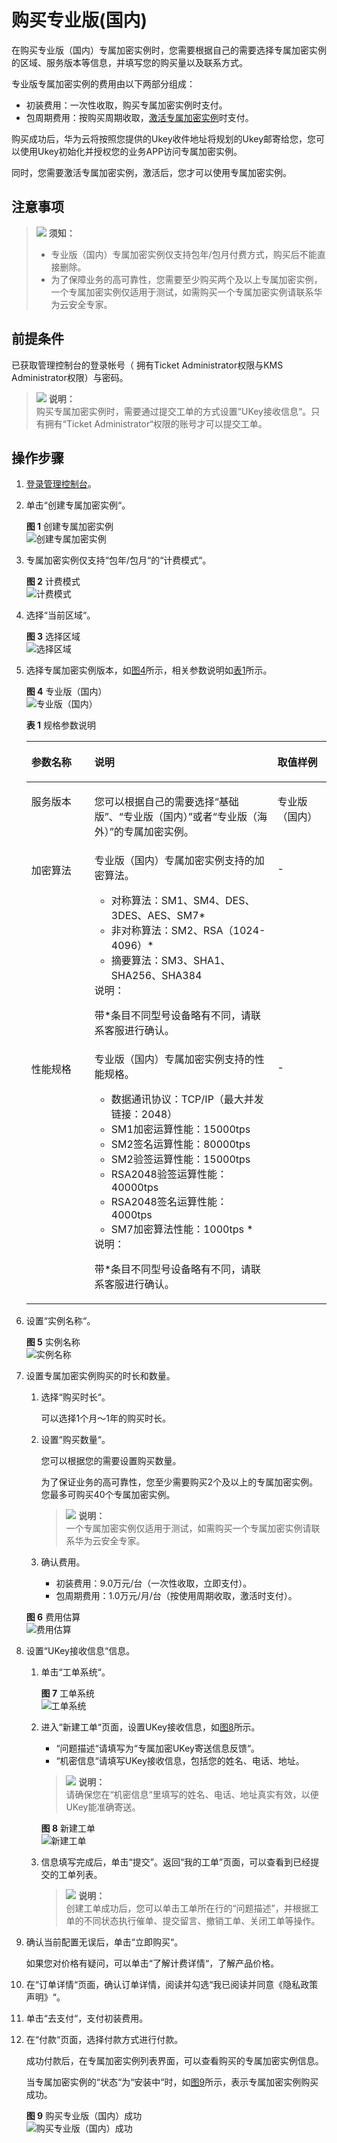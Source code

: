 # 购买专业版\(国内\)<a name="dew_01_0146"></a>

在购买专业版（国内）专属加密实例时，您需要根据自己的需要选择专属加密实例的区域、服务版本等信息，并填写您的购买量以及联系方式。

专业版专属加密实例的费用由以下两部分组成：

-   初装费用：一次性收取，购买专属加密实例时支付。
-   包周期费用：按购买周期收取，[激活专属加密实例](激活专属加密实例.md)时支付。

购买成功后，华为云将按照您提供的Ukey收件地址将规划的Ukey邮寄给您，您可以使用Ukey初始化并授权您的业务APP访问专属加密实例。

同时，您需要激活专属加密实例，激活后，您才可以使用专属加密实例。

## 注意事项<a name="zh-cn_topic_0129288436_section16923143313476"></a>

>![](public_sys-resources/icon-notice.gif) **须知：**   
>-   专业版（国内）专属加密实例仅支持包年/包月付费方式，购买后不能直接删除。  
>-   为了保障业务的高可靠性，您需要至少购买两个及以上专属加密实例，一个专属加密实例仅适用于测试，如需购买一个专属加密实例请联系华为云安全专家。  

## 前提条件<a name="zh-cn_topic_0129288436_section33620785174650"></a>

已获取管理控制台的登录帐号（ 拥有Ticket Administrator权限与KMS Administrator权限）与密码。

>![](public_sys-resources/icon-note.gif) **说明：**   
>购买专属加密实例时，需要通过提交工单的方式设置“UKey接收信息“。只有拥有“Ticket Administrator“权限的账号才可以提交工单。  

## 操作步骤<a name="section5338520175910"></a>

1.  [登录管理控制台](https://console.huaweicloud.com)。
2.  单击“创建专属加密实例“。

    **图 1**  创建专属加密实例<a name="dew_01_0145_fig2398125119820"></a>  
    ![](figures/创建专属加密实例.png "创建专属加密实例")

3.  专属加密实例仅支持“包年/包月“的“计费模式“。

    **图 2**  计费模式<a name="dew_01_0145_zh-cn_topic_0112991624_fig821418216569"></a>  
    ![](figures/计费模式.png "计费模式")

4.  选择“当前区域“。

    **图 3**  选择区域<a name="dew_01_0145_zh-cn_topic_0112991624_fig0273738576"></a>  
    ![](figures/选择区域.png "选择区域")

5.  选择专属加密实例版本，如[图4](#zh-cn_topic_0129288436_fig0377112917811)所示，相关参数说明如[表1](#zh-cn_topic_0129288436_table4295843716304)所示。

    **图 4**  专业版（国内）<a name="zh-cn_topic_0129288436_fig0377112917811"></a>  
    ![](figures/专业版（国内）.png "专业版（国内）")

    **表 1**  规格参数说明

    <a name="zh-cn_topic_0129288436_table4295843716304"></a>
    <table><thead align="left"><tr id="zh-cn_topic_0129288436_row4338993216304"><th class="cellrowborder" valign="top" width="21%" id="mcps1.2.4.1.1"><p id="zh-cn_topic_0129288436_p2492361616304"><a name="zh-cn_topic_0129288436_p2492361616304"></a><a name="zh-cn_topic_0129288436_p2492361616304"></a>参数名称</p>
    </th>
    <th class="cellrowborder" valign="top" width="61%" id="mcps1.2.4.1.2"><p id="zh-cn_topic_0129288436_p554697916304"><a name="zh-cn_topic_0129288436_p554697916304"></a><a name="zh-cn_topic_0129288436_p554697916304"></a>说明</p>
    </th>
    <th class="cellrowborder" valign="top" width="18%" id="mcps1.2.4.1.3"><p id="zh-cn_topic_0129288436_p4665219216304"><a name="zh-cn_topic_0129288436_p4665219216304"></a><a name="zh-cn_topic_0129288436_p4665219216304"></a>取值样例</p>
    </th>
    </tr>
    </thead>
    <tbody><tr id="zh-cn_topic_0129288436_row16129226299"><td class="cellrowborder" valign="top" width="21%" headers="mcps1.2.4.1.1 "><p id="zh-cn_topic_0129288436_p612911269911"><a name="zh-cn_topic_0129288436_p612911269911"></a><a name="zh-cn_topic_0129288436_p612911269911"></a>服务版本</p>
    </td>
    <td class="cellrowborder" valign="top" width="61%" headers="mcps1.2.4.1.2 "><p id="zh-cn_topic_0129288436_p91291926499"><a name="zh-cn_topic_0129288436_p91291926499"></a><a name="zh-cn_topic_0129288436_p91291926499"></a>您可以根据自己的需要选择<span class="parmvalue" id="zh-cn_topic_0129288436_parmvalue56148161218"><a name="zh-cn_topic_0129288436_parmvalue56148161218"></a><a name="zh-cn_topic_0129288436_parmvalue56148161218"></a>“基础版”</span>、<span class="parmvalue" id="zh-cn_topic_0129288436_parmvalue1961515105123"><a name="zh-cn_topic_0129288436_parmvalue1961515105123"></a><a name="zh-cn_topic_0129288436_parmvalue1961515105123"></a>“专业版（国内）”</span>或者<span class="parmvalue" id="zh-cn_topic_0129288436_parmvalue2649114513527"><a name="zh-cn_topic_0129288436_parmvalue2649114513527"></a><a name="zh-cn_topic_0129288436_parmvalue2649114513527"></a>“专业版（海外）”</span>的专属加密实例。</p>
    </td>
    <td class="cellrowborder" valign="top" width="18%" headers="mcps1.2.4.1.3 "><p id="zh-cn_topic_0129288436_p1812913261190"><a name="zh-cn_topic_0129288436_p1812913261190"></a><a name="zh-cn_topic_0129288436_p1812913261190"></a>专业版（国内）</p>
    </td>
    </tr>
    <tr id="zh-cn_topic_0129288436_row16837105815489"><td class="cellrowborder" valign="top" width="21%" headers="mcps1.2.4.1.1 "><p id="zh-cn_topic_0129288436_p11838165817485"><a name="zh-cn_topic_0129288436_p11838165817485"></a><a name="zh-cn_topic_0129288436_p11838165817485"></a>加密算法</p>
    </td>
    <td class="cellrowborder" valign="top" width="61%" headers="mcps1.2.4.1.2 "><div class="p" id="zh-cn_topic_0129288436_p483815814484"><a name="zh-cn_topic_0129288436_p483815814484"></a><a name="zh-cn_topic_0129288436_p483815814484"></a>专业版（国内）专属加密实例支持的加密算法。<a name="zh-cn_topic_0129288436_ul2184129162615"></a><a name="zh-cn_topic_0129288436_ul2184129162615"></a><ul id="zh-cn_topic_0129288436_ul2184129162615"><li>对称算法：SM1、SM4、DES、3DES、AES、SM7*</li><li>非对称算法：SM2、RSA（1024-4096）*</li><li>摘要算法：SM3、SHA1、SHA256、SHA384</li></ul>
    </div>
    <div class="note" id="zh-cn_topic_0129288436_note124167113511"><a name="zh-cn_topic_0129288436_note124167113511"></a><a name="zh-cn_topic_0129288436_note124167113511"></a><span class="notetitle"> 说明： </span><div class="notebody"><p id="zh-cn_topic_0129288436_zh-cn_topic_0112991624_p131391018164618"><a name="zh-cn_topic_0129288436_zh-cn_topic_0112991624_p131391018164618"></a><a name="zh-cn_topic_0129288436_zh-cn_topic_0112991624_p131391018164618"></a>带*条目不同型号设备略有不同，请联系客服进行确认。</p>
    </div></div>
    </td>
    <td class="cellrowborder" valign="top" width="18%" headers="mcps1.2.4.1.3 "><p id="zh-cn_topic_0129288436_p12838105816489"><a name="zh-cn_topic_0129288436_p12838105816489"></a><a name="zh-cn_topic_0129288436_p12838105816489"></a>-</p>
    </td>
    </tr>
    <tr id="zh-cn_topic_0129288436_row2550998316304"><td class="cellrowborder" valign="top" width="21%" headers="mcps1.2.4.1.1 "><p id="zh-cn_topic_0129288436_p5304271416304"><a name="zh-cn_topic_0129288436_p5304271416304"></a><a name="zh-cn_topic_0129288436_p5304271416304"></a>性能规格</p>
    </td>
    <td class="cellrowborder" valign="top" width="61%" headers="mcps1.2.4.1.2 "><div class="p" id="zh-cn_topic_0129288436_p149258216304"><a name="zh-cn_topic_0129288436_p149258216304"></a><a name="zh-cn_topic_0129288436_p149258216304"></a>专业版（国内）专属加密实例支持的性能规格。<a name="zh-cn_topic_0129288436_ul14148153019267"></a><a name="zh-cn_topic_0129288436_ul14148153019267"></a><ul id="zh-cn_topic_0129288436_ul14148153019267"><li>数据通讯协议：TCP/IP（最大并发链接：2048）</li><li>SM1加密运算性能：15000tps</li><li>SM2签名运算性能：80000tps</li><li>SM2验签运算性能：15000tps</li><li>RSA2048验签运算性能：40000tps</li><li>RSA2048签名运算性能：4000tps</li><li>SM7加密算法性能：1000tps *</li></ul>
    </div>
    <div class="note" id="zh-cn_topic_0129288436_note14271755184511"><a name="zh-cn_topic_0129288436_note14271755184511"></a><a name="zh-cn_topic_0129288436_note14271755184511"></a><span class="notetitle"> 说明： </span><div class="notebody"><p id="p1844918155592"><a name="p1844918155592"></a><a name="p1844918155592"></a>带*条目不同型号设备略有不同，请联系客服进行确认。</p>
    </div></div>
    </td>
    <td class="cellrowborder" valign="top" width="18%" headers="mcps1.2.4.1.3 "><p id="zh-cn_topic_0129288436_p64106164142025"><a name="zh-cn_topic_0129288436_p64106164142025"></a><a name="zh-cn_topic_0129288436_p64106164142025"></a>-</p>
    </td>
    </tr>
    </tbody>
    </table>

6.  设置“实例名称“。

    **图 5**  实例名称<a name="dew_01_0145_fig16861124213816"></a>  
    ![](figures/实例名称.png "实例名称")

7.  设置专属加密实例购买的时长和数量。

    1.  选择“购买时长“。

        可以选择1个月～1年的购买时长。

    2.  设置“购买数量“。

        您可以根据您的需要设置购买数量。

        为了保证业务的高可靠性，您至少需要购买2个及以上的专属加密实例。您最多可购买40个专属加密实例。

        >![](public_sys-resources/icon-note.gif) **说明：**   
        >一个专属加密实例仅适用于测试，如需购买一个专属加密实例请联系华为云安全专家。  

    3.  确认费用。
        -   初装费用：9.0万元/台（一次性收取，立即支付）。
        -   包周期费用：1.0万元/月/台（按使用周期收取，激活时支付）。

    **图 6**  费用估算<a name="fig9710182314233"></a>  
    ![](figures/费用估算.png "费用估算")

8.  设置“UKey接收信息“信息。
    1.  单击“工单系统“。

        **图 7**  工单系统<a name="dew_01_0145_zh-cn_topic_0112991624_fig1476619215577"></a>  
        ![](figures/工单系统.png "工单系统")

    2.  进入“新建工单“页面，设置UKey接收信息，如[图8](#dew_01_0145_zh-cn_topic_0112991624_fig3767122105720)所示。

        -   “问题描述“请填写为“专属加密UKey寄送信息反馈“。
        -   “机密信息“请填写UKey接收信息，包括您的姓名、电话、地址。

        >![](public_sys-resources/icon-note.gif) **说明：**   
        >请确保您在“机密信息“里填写的姓名、电话、地址真实有效，以便UKey能准确寄送。  

        **图 8**  新建工单<a name="dew_01_0145_zh-cn_topic_0112991624_fig3767122105720"></a>  
        ![](figures/新建工单.png "新建工单")

    3.  信息填写完成后，单击“提交”。返回“我的工单”页面，可以查看到已经提交的工单列表。

        >![](public_sys-resources/icon-note.gif) **说明：**   
        >创建工单成功后，您可以单击工单所在行的“问题描述”，并根据工单的不同状态执行催单、提交留言、撤销工单、关闭工单等操作。  


9.  确认当前配置无误后，单击“立即购买“。

    如果您对价格有疑问，可以单击“了解计费详情“，了解产品价格。

10. 在“订单详情“页面，确认订单详情，阅读并勾选“我已阅读并同意《隐私政策声明》“。
11. 单击“去支付“，支付初装费用。
12. 在“付款“页面，选择付款方式进行付款。

    成功付款后，在专属加密实例列表界面，可以查看购买的专属加密实例信息。

    当专属加密实例的“状态“为“安装中“时，如[图9](#zh-cn_topic_0129288436_fig10190448101620)所示，表示专属加密实例购买成功。

    **图 9**  购买专业版（国内）成功<a name="zh-cn_topic_0129288436_fig10190448101620"></a>  
    ![](figures/购买专业版（国内）成功.png "购买专业版（国内）成功")


